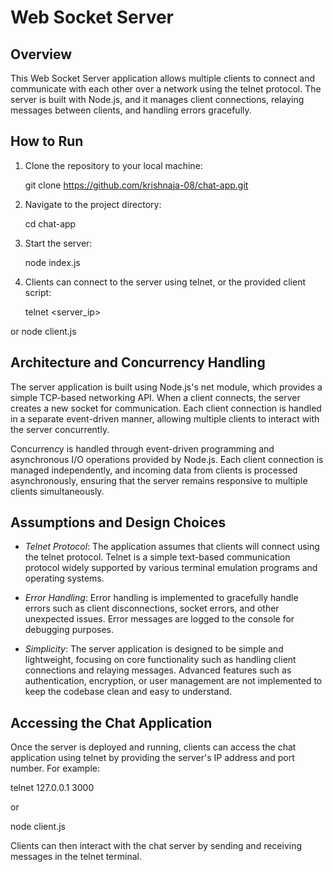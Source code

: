 # Web Socket Server

## Overview

This Web Socket Server application allows multiple clients to connect and communicate with each other over a network using the telnet protocol. The server is built with Node.js, and it manages client connections, relaying messages between clients, and handling errors gracefully.

## How to Run

1. Clone the repository to your local machine:

    
    git clone https://github.com/krishnaja-08/chat-app.git
    

2. Navigate to the project directory:

    
    cd chat-app
    

3. Start the server:

    
    node index.js
    

4. Clients can connect to the server using telnet, or the provided client script:

    
    telnet <server_ip> <port>
    
or
node client.js


## Architecture and Concurrency Handling

The server application is built using Node.js's net module, which provides a simple TCP-based networking API. When a client connects, the server creates a new socket for communication. Each client connection is handled in a separate event-driven manner, allowing multiple clients to interact with the server concurrently.

Concurrency is handled through event-driven programming and asynchronous I/O operations provided by Node.js. Each client connection is managed independently, and incoming data from clients is processed asynchronously, ensuring that the server remains responsive to multiple clients simultaneously.

## Assumptions and Design Choices

- *Telnet Protocol*: The application assumes that clients will connect using the telnet protocol. Telnet is a simple text-based communication protocol widely supported by various terminal emulation programs and operating systems.

- *Error Handling*: Error handling is implemented to gracefully handle errors such as client disconnections, socket errors, and other unexpected issues. Error messages are logged to the console for debugging purposes.

- *Simplicity*: The server application is designed to be simple and lightweight, focusing on core functionality such as handling client connections and relaying messages. Advanced features such as authentication, encryption, or user management are not implemented to keep the codebase clean and easy to understand.

## Accessing the Chat Application

Once the server is deployed and running, clients can access the chat application using telnet by providing the server's IP address and port number. For example:


telnet 127.0.0.1 3000

or

node client.js

Clients can then interact with the chat server by sending and receiving messages in the telnet terminal.